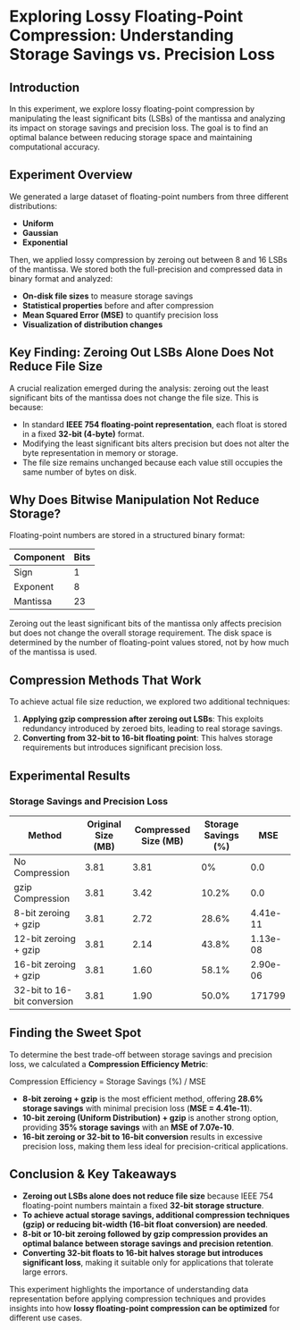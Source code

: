# Exploring Lossy Floating-Point Compression: Understanding Storage Savings vs. Precision Loss

## Introduction
In this experiment, we explore lossy floating-point compression by manipulating the least significant bits (LSBs) of the mantissa and analyzing its impact on storage savings and precision loss. The goal is to find an optimal balance between reducing storage space and maintaining computational accuracy.

## Experiment Overview
We generated a large dataset of floating-point numbers from three different distributions:

- **Uniform**
- **Gaussian**
- **Exponential**

Then, we applied lossy compression by zeroing out between 8 and 16 LSBs of the mantissa. We stored both the full-precision and compressed data in binary format and analyzed:

- **On-disk file sizes** to measure storage savings
- **Statistical properties** before and after compression
- **Mean Squared Error (MSE)** to quantify precision loss
- **Visualization of distribution changes**

## Key Finding: Zeroing Out LSBs Alone Does Not Reduce File Size
A crucial realization emerged during the analysis: zeroing out the least significant bits of the mantissa does not change the file size. This is because:

- In standard **IEEE 754 floating-point representation**, each float is stored in a fixed **32-bit (4-byte)** format.
- Modifying the least significant bits alters precision but does not alter the byte representation in memory or storage.
- The file size remains unchanged because each value still occupies the same number of bytes on disk.

## Why Does Bitwise Manipulation Not Reduce Storage?
Floating-point numbers are stored in a structured binary format:

| Component  | Bits |
|------------|------|
| Sign       | 1    |
| Exponent   | 8    |
| Mantissa   | 23   |

Zeroing out the least significant bits of the mantissa only affects precision but does not change the overall storage requirement. The disk space is determined by the number of floating-point values stored, not by how much of the mantissa is used.

## Compression Methods That Work
To achieve actual file size reduction, we explored two additional techniques:

1. **Applying gzip compression after zeroing out LSBs**: This exploits redundancy introduced by zeroed bits, leading to real storage savings.
2. **Converting from 32-bit to 16-bit floating point**: This halves storage requirements but introduces significant precision loss.

## Experimental Results
### Storage Savings and Precision Loss

| Method                      | Original Size (MB) | Compressed Size (MB) | Storage Savings (%) | MSE   |
|-----------------------------|-------------------|-------------------|-----------------|---------------|
| No Compression              | 3.81              | 3.81              | 0%              | 0.0           |
| gzip Compression            | 3.81              | 3.42              | 10.2%           | 0.0           |
| 8-bit zeroing + gzip        | 3.81              | 2.72              | 28.6%           | 4.41e-11      |
| 12-bit zeroing + gzip       | 3.81              | 2.14              | 43.8%           | 1.13e-08      |
| 16-bit zeroing + gzip       | 3.81              | 1.60              | 58.1%           | 2.90e-06      |
| 32-bit to 16-bit conversion | 3.81              | 1.90              | 50.0%           | 171799        |

## Finding the Sweet Spot
To determine the best trade-off between storage savings and precision loss, we calculated a **Compression Efficiency Metric**:

Compression Efficiency = Storage Savings (%)​ / MSE 

- **8-bit zeroing + gzip** is the most efficient method, offering **28.6% storage savings** with minimal precision loss (**MSE = 4.41e-11**).
- **10-bit zeroing (Uniform Distribution) + gzip** is another strong option, providing **35% storage savings** with an **MSE of 7.07e-10**.
- **16-bit zeroing or 32-bit to 16-bit conversion** results in excessive precision loss, making them less ideal for precision-critical applications.

## Conclusion & Key Takeaways
- **Zeroing out LSBs alone does not reduce file size** because IEEE 754 floating-point numbers maintain a fixed **32-bit storage structure**.
- **To achieve actual storage savings, additional compression techniques (gzip) or reducing bit-width (16-bit float conversion) are needed**.
- **8-bit or 10-bit zeroing followed by gzip compression provides an optimal balance between storage savings and precision retention**.
- **Converting 32-bit floats to 16-bit halves storage but introduces significant loss**, making it suitable only for applications that tolerate large errors.

This experiment highlights the importance of understanding data representation before applying compression techniques and provides insights into how **lossy floating-point compression can be optimized** for different use cases.


